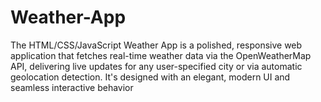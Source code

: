 # Weather-App
The HTML/CSS/JavaScript Weather App is a polished, responsive web application that fetches real-time weather data via the OpenWeatherMap API, delivering live updates for any user-specified city or via automatic geolocation detection. It's designed with an elegant, modern UI and seamless interactive behavior

